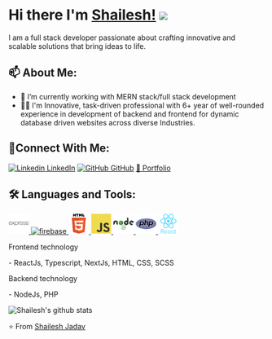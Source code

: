 # Hi there I'm [Shailesh!](https://shaileshjadav.netlify.app/)  <img src="https://raw.githubusercontent.com/iampavangandhi/iampavangandhi/master/gifs/Hi.gif" width="30px"></h2>

I am a full stack developer passionate about crafting innovative and scalable solutions that bring ideas to life.<br>
## 📫 About Me: 
- 🌱  I’m currently working with MERN stack/full stack development
- 👨‍💻 I'm Innovative, task-driven professional with 6+ year of well-rounded experience in development of backend and frontend for dynamic database driven websites across diverse Industries.

## 🤝Connect With Me:
 [![Linkedin](https://i.stack.imgur.com/gVE0j.png) LinkedIn](https://www.linkedin.com/in/shailesh-jadav-667983145/) [![GitHub](https://i.stack.imgur.com/tskMh.png) GitHub](https://github.com/shaileshjadav) [💼 Portfolio](https://www.shaileshjadav.dev) 

## 🛠 Languages and Tools:
<p align="left">  <a href="https://expressjs.com/" target="_blank"> <img src="https://raw.githubusercontent.com/devicons/devicon/master/icons/express/express-original-wordmark.svg" alt="express" width="40" height="40"/> </a> <a href="https://firebase.google.com/" target="_blank"> <img src="https://www.vectorlogo.zone/logos/firebase/firebase-icon.svg" alt="firebase" width="40" height="40"/> </a> <a href="https://www.w3.org/html/" target="_blank"> <img src="https://raw.githubusercontent.com/devicons/devicon/master/icons/html5/html5-original-wordmark.svg" alt="html5" width="40" height="40"/> </a> <a href="https://developer.mozilla.org/en-US/docs/Web/JavaScript" target="_blank"> <img src="https://raw.githubusercontent.com/devicons/devicon/master/icons/javascript/javascript-original.svg" alt="javascript" width="40" height="40"/> </a> <a href="https://nodejs.org" target="_blank"> <img src="https://raw.githubusercontent.com/devicons/devicon/master/icons/nodejs/nodejs-original-wordmark.svg" alt="nodejs" width="40" height="40"/> </a> <a href="https://www.php.net/" target="_blank"> <img src="https://raw.githubusercontent.com/devicons/devicon/master/icons/php/php-original.svg" alt="php" width="40" height="40"/> </a> <a href="https://reactjs.org/" target="_blank"> <img src="https://raw.githubusercontent.com/devicons/devicon/master/icons/react/react-original-wordmark.svg" alt="react" width="40" height="40"/> </a>  </p>

<div align="left">Frontend technology</div>
<p> - ReactJs, Typescript, NextJs, HTML, CSS, SCSS <p>
<div align="left" margin-bottom:"10px">Backend technology</div>
 <p> - NodeJs, PHP </p>

![Shailesh's github stats](https://github-readme-stats.vercel.app/api?username=shaileshjadav&show_icons=true&theme=dark)

⭐️ From [Shailesh Jadav](https://github.com/shaileshjadav)
